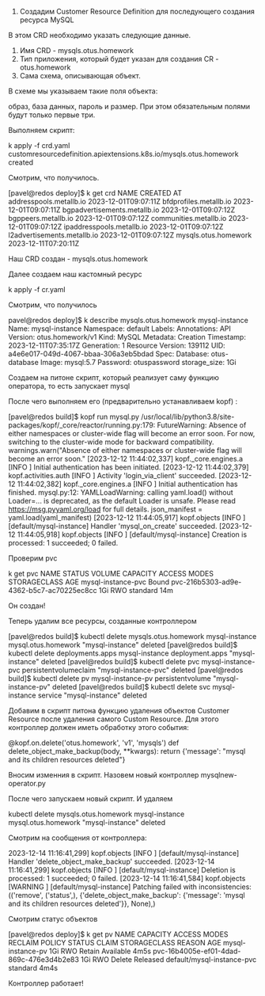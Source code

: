 1.  Создадим Customer Resource Definition для последующего создания ресурса MySQL

В этом CRD необходимо указать следующие данные.
1. Имя CRD - mysqls.otus.homework
2. Тип приложения, который будет указан для создания CR - otus.homework
3. Сама схема, описывающая объект.

В схеме мы указываем такие поля объекта:

образ, база данных, пароль и размер. При этом обязательным полями будут только первые три.

Выполняем скрипт:

k apply -f crd.yaml 
customresourcedefinition.apiextensions.k8s.io/mysqls.otus.homework created

Смотрим, что получилось.

[pavel@redos deploy]$ k get crd
NAME                           CREATED AT
addresspools.metallb.io        2023-12-01T09:07:11Z
bfdprofiles.metallb.io         2023-12-01T09:07:11Z
bgpadvertisements.metallb.io   2023-12-01T09:07:12Z
bgppeers.metallb.io            2023-12-01T09:07:12Z
communities.metallb.io         2023-12-01T09:07:12Z
ipaddresspools.metallb.io      2023-12-01T09:07:12Z
l2advertisements.metallb.io    2023-12-01T09:07:12Z
mysqls.otus.homework           2023-12-11T07:20:11Z

Наш CRD создан - mysqls.otus.homework

Далее создаем наш кастомный ресурс

k apply -f cr.yaml

Смотрим, что получилось

pavel@redos deploy]$ k describe mysqls.otus.homework mysql-instance
Name:         mysql-instance
Namespace:    default
Labels:       <none>
Annotations:  <none>
API Version:  otus.homework/v1
Kind:         MySQL
Metadata:
  Creation Timestamp:  2023-12-11T07:35:17Z
  Generation:          1
  Resource Version:    139112
  UID:                 a4e6e017-049d-4067-bbaa-306a3eb5bdad
Spec:
  Database:      otus-database
  Image:         mysql:5.7
  Password:      otuspassword
  storage_size:  1Gi

Создаем на питоне скрипт, который реализует саму функцию оператора, то есть запускает mysql

После чего выполняем его  (предварительно  устанавливаем kopf) :

[pavel@redos build]$ kopf run mysql.py 
/usr/local/lib/python3.8/site-packages/kopf/_core/reactor/running.py:179: FutureWarning: Absence of either namespaces or cluster-wide flag will become an error soon. For now, switching to the cluster-wide mode for backward compatibility.
  warnings.warn("Absence of either namespaces or cluster-wide flag will become an error soon."
[2023-12-12 11:44:02,337] kopf._core.engines.a [INFO    ] Initial authentication has been initiated.
[2023-12-12 11:44:02,379] kopf.activities.auth [INFO    ] Activity 'login_via_client' succeeded.
[2023-12-12 11:44:02,382] kopf._core.engines.a [INFO    ] Initial authentication has finished.
mysql.py:12: YAMLLoadWarning: calling yaml.load() without Loader=... is deprecated, as the default Loader is unsafe. Please read https://msg.pyyaml.org/load for full details.
  json_manifest = yaml.load(yaml_manifest)
[2023-12-12 11:44:05,917] kopf.objects         [INFO    ] [default/mysql-instance] Handler 'mysql_on_create' succeeded.
[2023-12-12 11:44:05,918] kopf.objects         [INFO    ] [default/mysql-instance] Creation is processed: 1 succeeded; 0 failed.

Проверим pvc

k get pvc
NAME                 STATUS   VOLUME                                     CAPACITY   ACCESS MODES   STORAGECLASS   AGE
mysql-instance-pvc   Bound    pvc-216b5303-ad9e-4362-b5c7-ac70225ec8cc   1Gi        RWO            standard       14m

Он создан!


Теперь удалим все ресурсы, созданные контроллером

[pavel@redos build]$ kubectl delete mysqls.otus.homework mysql-instance
mysql.otus.homework "mysql-instance" deleted
[pavel@redos build]$ kubectl delete deployments.apps mysql-instance
deployment.apps "mysql-instance" deleted
[pavel@redos build]$ kubectl delete pvc mysql-instance-pvc
persistentvolumeclaim "mysql-instance-pvc" deleted
[pavel@redos build]$ kubectl delete pv mysql-instance-pv
persistentvolume "mysql-instance-pv" deleted
[pavel@redos build]$ kubectl delete svc mysql-instance
service "mysql-instance" deleted


Добавим  в скрипт питона функцию удаления объектов Customer Resource после удаления самого Custom Resource. Для этого контроллер должен иметь обработку этого  события:

@kopf.on.delete('otus.homework', 'v1', 'mysqls')
def delete_object_make_backup(body, **kwargs):
return {'message': "mysql and its children resources deleted"}


Вносим изменния в  скрипт.  Назовем  новый контроллер mysqlnew-operator.py

После чего запускаем новый скрипт. И удаляем 

kubectl delete mysqls.otus.homework mysql-instance
mysql.otus.homework "mysql-instance" deleted

Смотрим на сообщения от контроллера:

2023-12-14 11:16:41,299] kopf.objects         [INFO    ] [default/mysql-instance] Handler 'delete_object_make_backup' succeeded.
[2023-12-14 11:16:41,299] kopf.objects         [INFO    ] [default/mysql-instance] Deletion is processed: 1 succeeded; 0 failed.
[2023-12-14 11:16:41,584] kopf.objects         [WARNING ] [default/mysql-instance] Patching failed with inconsistencies: (('remove', ('status',), {'delete_object_make_backup': {'message': 'mysql and its children resources deleted'}}, None),)

Смотрим статус объектов

[pavel@redos deploy]$ k get pv
NAME                                       CAPACITY   ACCESS MODES   RECLAIM POLICY   STATUS      CLAIM                        STORAGECLASS   REASON   AGE
mysql-instance-pv                          1Gi        RWO            Retain           Available                                                        4m5s
pvc-16b4005e-ef01-4dad-869c-476e3d4b2e83   1Gi        RWO            Delete           Released    default/mysql-instance-pvc   standard                4m4s

Контроллер работает!

